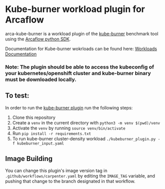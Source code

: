 # Kube-burner workload plugin for Arcaflow

arca-kube-burner is a workload plugin of the [kube-burner](https://github.com/cloud-bulldozer/kube-burner) benchmark tool
using the [Arcaflow python SDK](https://github.com/arcalot/arcaflow-plugin-sdk-python).

Documentation for Kube-burner wokrloads can be found here: [Workloads Documentation](https://github.com/cloud-bulldozer/e2e-benchmarking/blob/master/workloads/kube-burner/README.md)

### Note: The plugin should be able to access the kubeconfig of your kubernetes/openshift cluster and kube-burner binary must be downloaded locally.

## To test:

In order to run the [kube-burner plugin](kube-burner-plugin.py) run the following steps:

1. Clone this repository
2. Create a `venv` in the current directory with `python3 -m venv $(pwd)/venv`
3. Activate the `venv` by running `source venv/bin/activate`
4. Run `pip install -r requirements.txt`
5. To run kube-burner cluster-density workload `./kubeburner_plugin.py -f kubeburner_input.yaml`

## Image Building

You can change this plugin's image version tag in
`.github/workflows/carpenter.yaml` by editing the
`IMAGE_TAG` variable, and pushing that change to the
branch designated in that workflow.